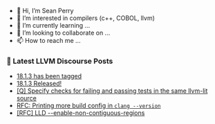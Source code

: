 - 👋 Hi, I’m Sean Perry
- 👀 I’m interested in compilers (c++, COBOL, llvm)
- 🌱 I’m currently learning ...
- 💞️ I’m looking to collaborate on ...
- 📫 How to reach me ...

<!---
s66perry/s66perry is a ✨ special ✨ repository because its `README.md` (this file) appears on your GitHub profile.
You can click the Preview link to take a look at your changes.
--->
### 📕 Latest LLVM Discourse Posts

<!-- DISCOURSE-LLVM:START -->
- [18.1.3 has been tagged](https://discourse.llvm.org/t/18-1-3-has-been-tagged/78137#post_1)
- [18.1.3 Released!](https://discourse.llvm.org/t/18-1-3-released/78136#post_1)
- [[Q] Specify checks for failing and passing tests in the same llvm-lit source](https://discourse.llvm.org/t/q-specify-checks-for-failing-and-passing-tests-in-the-same-llvm-lit-source/78135#post_3)
- [RFC: Printing more build config in `clang --version`](https://discourse.llvm.org/t/rfc-printing-more-build-config-in-clang-version/78112#post_11)
- [[RFC] LLD --enable-non-contiguous-regions](https://discourse.llvm.org/t/rfc-lld-enable-non-contiguous-regions/76513#post_14)
<!-- DISCOURSE-LLVM:END -->
